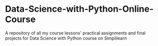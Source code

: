 # Data-Science-with-Python-Online-Course
A repository of all my course lessons' practical assignments and final projects for Data Science with Python course on Simplilearn
